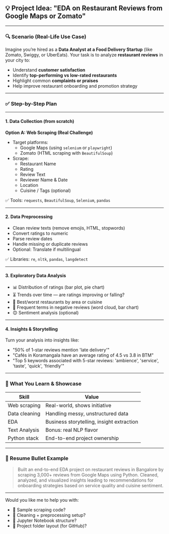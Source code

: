 ## 💡 Project Idea: **"EDA on Restaurant Reviews from Google Maps or Zomato"**

---

### 🔍 Scenario (Real-Life Use Case)

Imagine you’re hired as a **Data Analyst at a Food Delivery Startup** (like Zomato, Swiggy, or UberEats). Your task is to analyze **restaurant reviews** in your city to:

- Understand **customer satisfaction**
- Identify **top-performing vs low-rated restaurants**
- Highlight common **complaints or praises**
- Help improve restaurant onboarding and promotion strategy

---

### ✅ Step-by-Step Plan

---

#### 1. **Data Collection (from scratch)**

**Option A: Web Scraping (Real Challenge)**

- Target platforms:
  - Google Maps (using `selenium` or `playwright`)
  - Zomato (HTML scraping with `BeautifulSoup`)
- Scrape:
  - Restaurant Name
  - Rating
  - Review Text
  - Reviewer Name & Date
  - Location
  - Cuisine / Tags (optional)

✅ Tools: `requests`, `BeautifulSoup`, `Selenium`, `pandas`

---

#### 2. **Data Preprocessing**

- Clean review texts (remove emojis, HTML, stopwords)
- Convert ratings to numeric
- Parse review dates
- Handle missing or duplicate reviews
- Optional: Translate if multilingual

✅ Libraries: `re`, `nltk`, `pandas`, `langdetect`

---

#### 3. **Exploratory Data Analysis**

- 📊 Distribution of ratings (bar plot, pie chart)
- ⏳ Trends over time — are ratings improving or falling?
- 📍 Best/worst restaurants by area or cuisine
- 🧾 Frequent terms in negative reviews (word cloud, bar chart)
- 😊 Sentiment analysis (optional)

---

#### 4. **Insights & Storytelling**

Turn your analysis into insights like:

- "50% of 1-star reviews mention 'late delivery'"
- "Cafés in Koramangala have an average rating of 4.5 vs 3.8 in BTM"
- "Top 5 keywords associated with 5-star reviews: 'ambience', 'service', 'taste', 'quick', 'friendly'"

---

### 🧠 What You Learn & Showcase

| Skill | Value |
|------|-------|
| Web scraping | Real-world, shows initiative |
| Data cleaning | Handling messy, unstructured data |
| EDA | Business storytelling, insight extraction |
| Text Analysis | Bonus: real NLP flavor |
| Python stack | End-to-end project ownership |

---

### 💼 Resume Bullet Example

> Built an end-to-end EDA project on restaurant reviews in Bangalore by scraping 3,000+ reviews from Google Maps using Python. Cleaned, analyzed, and visualized insights leading to recommendations for onboarding strategies based on service quality and cuisine sentiment.

---

Would you like me to help you with:
- 🧪 Sample scraping code?
- 🧹 Cleaning + preprocessing setup?
- 📒 Jupyter Notebook structure?
- 📁 Project folder layout (for GitHub)?